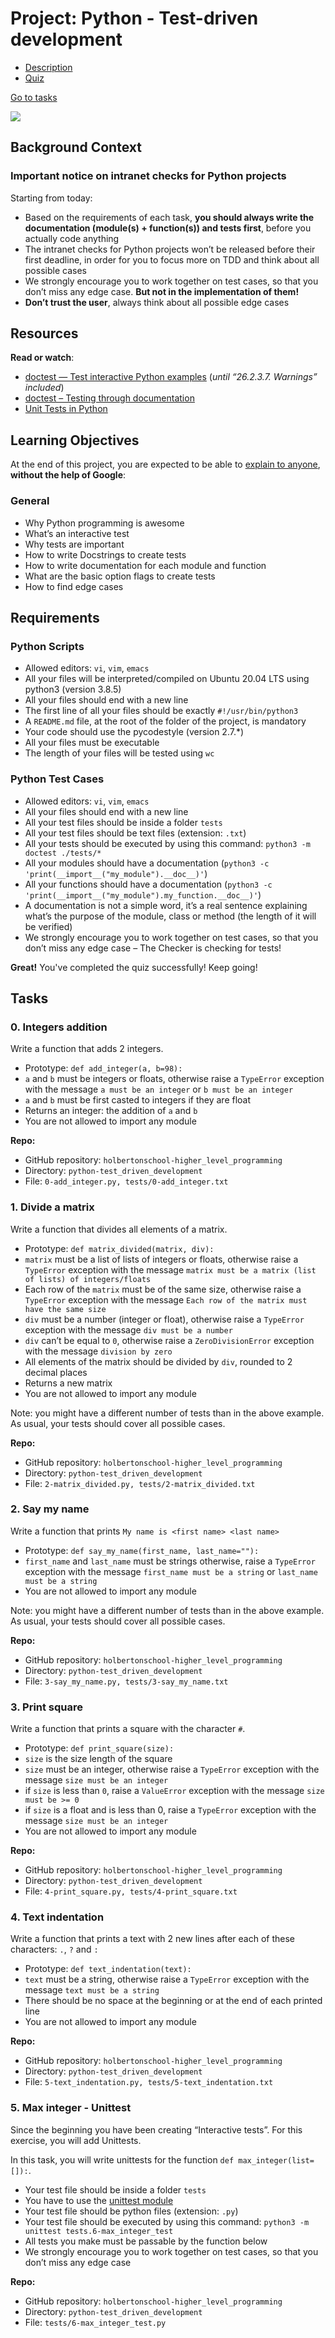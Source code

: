 # Project: Python - Test-driven development

*   [Description](#description)
*   [Quiz](#quiz)

[Go to tasks](#)

![](https://s3.eu-west-3.amazonaws.com/hbtn.intranet.project.files/holbertonschool-higher-level_programming+/246/giphy-4.gif)

Background Context
------------------

### Important notice on intranet checks for Python projects

Starting from today:

*   Based on the requirements of each task, **you should always write the documentation (module(s) + function(s)) and tests first**, before you actually code anything
*   The intranet checks for Python projects won’t be released before their first deadline, in order for you to focus more on TDD and think about all possible cases
*   We strongly encourage you to work together on test cases, so that you don’t miss any edge case. **But not in the implementation of them!**
*   **Don’t trust the user**, always think about all possible edge cases

Resources
---------

**Read or watch**:

*   [doctest — Test interactive Python examples](/rltoken/Hmd_LI8NZ-F2ymDxue5HCg "doctest — Test interactive Python examples") (_until “26.2.3.7. Warnings” included_)
*   [doctest – Testing through documentation](/rltoken/fbFfGNFU07L2yD0D1uc-Xg "doctest – Testing through documentation")
*   [Unit Tests in Python](/rltoken/LhbdUZYzqiP7cjxjE3rG3w "Unit Tests in Python")

Learning Objectives
-------------------

At the end of this project, you are expected to be able to [explain to anyone](/rltoken/RMt2qsdC652WOJu2QyacaA "explain to anyone"), **without the help of Google**:

### General

*   Why Python programming is awesome
*   What’s an interactive test
*   Why tests are important
*   How to write Docstrings to create tests
*   How to write documentation for each module and function
*   What are the basic option flags to create tests
*   How to find edge cases

Requirements
------------

### Python Scripts

*   Allowed editors: `vi`, `vim`, `emacs`
*   All your files will be interpreted/compiled on Ubuntu 20.04 LTS using python3 (version 3.8.5)
*   All your files should end with a new line
*   The first line of all your files should be exactly `#!/usr/bin/python3`
*   A `README.md` file, at the root of the folder of the project, is mandatory
*   Your code should use the pycodestyle (version 2.7.\*)
*   All your files must be executable
*   The length of your files will be tested using `wc`

### Python Test Cases

*   Allowed editors: `vi`, `vim`, `emacs`
*   All your files should end with a new line
*   All your test files should be inside a folder `tests`
*   All your test files should be text files (extension: `.txt`)
*   All your tests should be executed by using this command: `python3 -m doctest ./tests/*`
*   All your modules should have a documentation (`python3 -c 'print(__import__("my_module").__doc__)'`)
*   All your functions should have a documentation (`python3 -c 'print(__import__("my_module").my_function.__doc__)'`)
*   A documentation is not a simple word, it’s a real sentence explaining what’s the purpose of the module, class or method (the length of it will be verified)
*   We strongly encourage you to work together on test cases, so that you don’t miss any edge case – The Checker is checking for tests!

**Great!** You've completed the quiz successfully! Keep going!

Tasks
-----

### 0\. Integers addition

Write a function that adds 2 integers.

*   Prototype: `def add_integer(a, b=98):`
*   `a` and `b` must be integers or floats, otherwise raise a `TypeError` exception with the message `a must be an integer` or `b must be an integer`
*   `a` and `b` must be first casted to integers if they are float
*   Returns an integer: the addition of `a` and `b`
*   You are not allowed to import any module

**Repo:**

*   GitHub repository: `holbertonschool-higher_level_programming`
*   Directory: `python-test_driven_development`
*   File: `0-add_integer.py, tests/0-add_integer.txt`

### 1\. Divide a matrix

Write a function that divides all elements of a matrix.

*   Prototype: `def matrix_divided(matrix, div):`
*   `matrix` must be a list of lists of integers or floats, otherwise raise a `TypeError` exception with the message `matrix must be a matrix (list of lists) of integers/floats`
*   Each row of the `matrix` must be of the same size, otherwise raise a `TypeError` exception with the message `Each row of the matrix must have the same size`
*   `div` must be a number (integer or float), otherwise raise a `TypeError` exception with the message `div must be a number`
*   `div` can’t be equal to `0`, otherwise raise a `ZeroDivisionError` exception with the message `division by zero`
*   All elements of the matrix should be divided by `div`, rounded to 2 decimal places
*   Returns a new matrix
*   You are not allowed to import any module

Note: you might have a different number of tests than in the above example. As usual, your tests should cover all possible cases.

**Repo:**

*   GitHub repository: `holbertonschool-higher_level_programming`
*   Directory: `python-test_driven_development`
*   File: `2-matrix_divided.py, tests/2-matrix_divided.txt`

### 2\. Say my name

Write a function that prints `My name is <first name> <last name>`

*   Prototype: `def say_my_name(first_name, last_name=""):`
*   `first_name` and `last_name` must be strings otherwise, raise a `TypeError` exception with the message `first_name must be a string` or `last_name must be a string`
*   You are not allowed to import any module

Note: you might have a different number of tests than in the above example. As usual, your tests should cover all possible cases.

**Repo:**

*   GitHub repository: `holbertonschool-higher_level_programming`
*   Directory: `python-test_driven_development`
*   File: `3-say_my_name.py, tests/3-say_my_name.txt`

### 3\. Print square

Write a function that prints a square with the character `#`.

*   Prototype: `def print_square(size):`
*   `size` is the size length of the square
*   `size` must be an integer, otherwise raise a `TypeError` exception with the message `size must be an integer`
*   if `size` is less than `0`, raise a `ValueError` exception with the message `size must be >= 0`
*   if `size` is a float and is less than 0, raise a `TypeError` exception with the message `size must be an integer`
*   You are not allowed to import any module

**Repo:**

*   GitHub repository: `holbertonschool-higher_level_programming`
*   Directory: `python-test_driven_development`
*   File: `4-print_square.py, tests/4-print_square.txt`

### 4\. Text indentation

Write a function that prints a text with 2 new lines after each of these characters: `.`, `?` and `:`

*   Prototype: `def text_indentation(text):`
*   `text` must be a string, otherwise raise a `TypeError` exception with the message `text must be a string`
*   There should be no space at the beginning or at the end of each printed line
*   You are not allowed to import any module

**Repo:**

*   GitHub repository: `holbertonschool-higher_level_programming`
*   Directory: `python-test_driven_development`
*   File: `5-text_indentation.py, tests/5-text_indentation.txt`

### 5\. Max integer - Unittest

Since the beginning you have been creating “Interactive tests”. For this exercise, you will add Unittests.

In this task, you will write unittests for the function `def max_integer(list=[]):`.

*   Your test file should be inside a folder `tests`
*   You have to use the [unittest module](/rltoken/0a3DSCMIMni_V7pgq1myLQ "unittest module")
*   Your test file should be python files (extension: `.py`)
*   Your test file should be executed by using this command: `python3 -m unittest tests.6-max_integer_test`
*   All tests you make must be passable by the function below
*   We strongly encourage you to work together on test cases, so that you don’t miss any edge case

**Repo:**

*   GitHub repository: `holbertonschool-higher_level_programming`
*   Directory: `python-test_driven_development`
*   File: `tests/6-max_integer_test.py`
